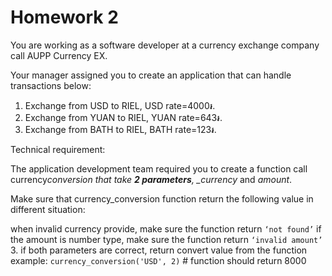 # Homework 2

You are working as a software developer at a currency exchange company call AUPP Currency EX.

Your manager assigned you to create an application that can handle transactions below:

1. Exchange from USD to RIEL, USD rate=4000៛.
2. Exchange from YUAN to RIEL, YUAN rate=643៛.
3. Exchange from BATH to RIEL, BATH rate=123៛.

Technical requirement:

The application development team required you to create a function call currency*conversion that take **2 parameters**, \_currency* and _amount_.

Make sure that currency_conversion function return the following value in different situation:

when invalid currency provide, make sure the function return `‘not found’`
if the amount is number type, make sure the function return `‘invalid amount’` 3. if both parameters are correct, return convert value from the function example: `currency_conversion('USD', 2)` # function should return 8000
